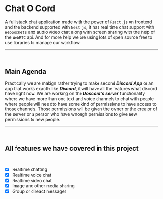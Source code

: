 # **Chat O Cord**
A full stack chat application made with the power of `React.js` on frontend and the backend supported with `Nest.js`, it has real time chat support with `WebSockets` and audio video chat along with screen sharing with the help of the `WebRTC` api. And for more help we are using lots of open source free to use libraries to manage our workflow.
___
<br>

## **Main Agenda**
Practically we are makign rather trying to make second _**Discord App**_ or an app that works exactly like **_Discord_**, it will have all the features what discord have right now. We are working on the _**Doscord's server**_ functionality where we have more than one text and voice channels to chat with people where people will nee dto have some kind of permissions to have access to those channels. Those permissions will be given the owner or the creator of the server or a person who have wnough permissions to give new permissions to new people.
___
<br>

## **All features we have covered in this project**
<br>

- [X] Realtime chatting
- [X] Realtime voice chat
- [X] Realtime video chat
- [X] Image and other media sharing
- [X] Group or direact messages
